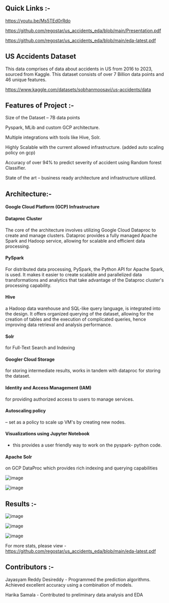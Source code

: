 Quick Links :- 
---------------

https://youtu.be/Ms5TEd0rRdo

https://github.com/regostar/us_accidents_eda/blob/main/Presentation.pdf

https://github.com/regostar/us_accidents_eda/blob/main/eda-latest.pdf


US Accidents Dataset
----------------------

This data comprises of data about accidents in US from 2016 to 2023, sourced from Kaggle. This dataset consists of over 7 Billion data points and 46 unique features.​

https://www.kaggle.com/datasets/sobhanmoosavi/us-accidents/data

Features of Project :- 
---------------------

Size of the Dataset – 7B data points​

Pyspark, MLib and custom GCP architecture.​

Multiple integrations with tools like Hive, Solr.​

Highly Scalable with the current allowed infrastructure. (added auto scaling policy on gcp)​

Accuracy of over 94% to predict severity of accident using Random forest Classifier.​

State of the art – business ready architecture and infrastructure utilized.


Architecture:- 
-------------

#### Google Cloud Platform (GCP) Infrastructure​
#### Dataproc Cluster 
The core of the architecture involves utilizing Google Cloud Dataproc to create and manage clusters. Dataproc provides a fully managed Apache Spark and Hadoop service, allowing for scalable and efficient data processing.​

#### PySpark
For distributed data processing, PySpark, the Python API for Apache Spark, is used. It makes it easier to create scalable and parallelized data transformations and analytics that take advantage of the Dataproc cluster's processing capability.​

#### Hive
a Hadoop data warehouse and SQL-like query language, is integrated into the design. It offers organized querying of the dataset, allowing for the creation of tables and the execution of complicated queries, hence improving data retrieval and analysis performance.​

#### Solr 
for Full-Text Search and Indexing

#### Googler Cloud Storage
for storing intermediate results, works in tandem with dataproc for storing the dataset.​

#### Identity and Access Management (IAM)
for providing authorized access to users to manage services.​

#### Autoscaling policy
– set as a policy to scale up VM's by creating new nodes.​

#### Visualizations using Jupyter Notebook
-  this provides a user friendly way to work on the pyspark- python code.​

#### Apache Solr
on GCP DataProc which provides rich indexing and querying capabilities

![image](https://github.com/user-attachments/assets/33389efc-2710-4783-90e4-ba72d6a20877)


![image](https://github.com/user-attachments/assets/e08d6a68-9ea4-4237-ab0c-a2edb3c14309)

Results :- 
-------------

![image](https://github.com/user-attachments/assets/45849ad7-0968-4958-8378-56bae4d2c329)

![image](https://github.com/user-attachments/assets/a34c825b-0e73-429b-a173-ff1677702aa7)

![image](https://github.com/user-attachments/assets/6bbe4df9-9420-4ef1-995d-3d166231270d)

For more stats, please view - https://github.com/regostar/us_accidents_eda/blob/main/eda-latest.pdf

Contributors :-
--------------

Jayasyam Reddy Desireddy - Programmed the prediction algorithms. Achieved excellent accuracy using a combination of models.

Harika Samala - Contributed to preliminary data analysis and EDA



